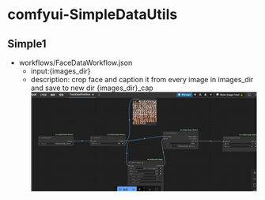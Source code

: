 # comfyui-SimpleDataUtils

## Simple1
* workflows/FaceDataWorkflow.json
  * input:{images_dir}
  * description: crop face and caption it from every image in images_dir and save to new dir {images_dir}_cap
![faceWorkFlow](./images/example.jpg)